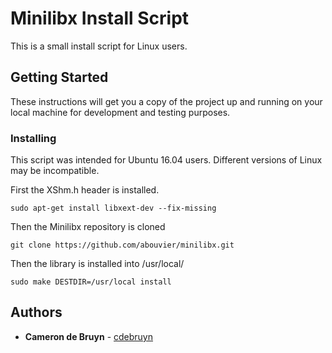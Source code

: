 # Minilibx Install Script

This is a small install script for Linux users.

## Getting Started

These instructions will get you a copy of the project up and running on your local machine for development and testing purposes.

### Installing

This script was intended for Ubuntu 16.04 users. Different versions of Linux may be incompatible.

First the XShm.h header is installed.

```
sudo apt-get install libxext-dev --fix-missing
```

Then the Minilibx repository is cloned

```
git clone https://github.com/abouvier/minilibx.git
```

Then the library is installed into /usr/local/

```
sudo make DESTDIR=/usr/local install
```

## Authors

* **Cameron de Bruyn** - [cdebruyn](https://github.com/cdebruyn)

